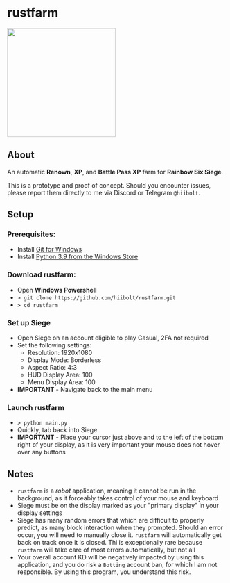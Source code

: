 # rustfarm

<img src="https://github.com/user-attachments/assets/cee018be-afc3-4937-9ff4-3f538f636840" width=250>

## About
An automatic **Renown**, **XP**, and **Battle Pass XP** farm for **Rainbow Six Siege**. 

This is a prototype and proof of concept.
Should you encounter issues, please report them directly to me via Discord or Telegram `@hiibolt`.

## Setup
### Prerequisites:
- Install [Git for Windows](https://gitforwindows.org/)
- Install [Python 3.9 from the Windows Store](https://apps.microsoft.com/detail/9p7qfqmjrfp7?hl=en-us&gl=US)

### Download rustfarm:
- Open **Windows Powershell**
- `> git clone https://github.com/hiibolt/rustfarm.git`
- `> cd rustfarm`

### Set up Siege
- Open Siege on an account eligible to play Casual, 2FA not required
- Set the following settings:
  - Resolution: 1920x1080
  - Display Mode: Borderless
  - Aspect Ratio: 4:3
  - HUD Display Area: 100
  - Menu Display Area: 100
- **IMPORTANT** - Navigate back to the main menu

### Launch rustfarm
- `> python main.py`
- Quickly, tab back into Siege
- **IMPORTANT** - Place your cursor just above and to the left of the bottom right of your display, as it is very important your mouse does not hover over any buttons

## Notes
- `rustfarm` is a *robot* application, meaning it cannot be run in the background, as it forceably takes control of your mouse and keyboard
- Siege must be on the display marked as your "primary display" in your display settings
- Siege has many random errors that which are difficult to properly predict, as many block interaction when they prompted. Should an error occur, you will need to manually close it. `rustfarm` will automatically get back on track once it is closed. Thi is exceptionally rare because `rustfarm` will take care of most errors automatically, but not all
- Your overall account KD will be negatively impacted by using this application, and you do risk a `Botting` account ban, for which I am not responsible. By using this program, you understand this risk.
